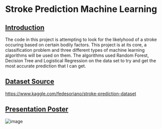 # Stroke Prediction Machine Learning

##  <u> Introduction </u>

The code in this project is attempting to look for the likelyhood of a stroke occuring based on certain bodily factors. This project is at its core, a classification problem and three different types of machine learning algorithms will be used on them. The algorithms used  Random Forest, Decision Tree and Logistical Regression on the data set to try and get the most accurate prediction that I can get.

##  <u> Dataset Source </u>
https://www.kaggle.com/fedesoriano/stroke-prediction-dataset

##  <u> Presentation Poster </u>
![image](https://user-images.githubusercontent.com/44041891/181488975-26621791-108e-4dae-a61a-a1887b879c0e.png)

